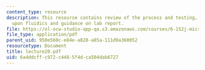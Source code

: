 ```yaml
---
content_type: resource
description: This resourse contains review of the process and testing, discussion
  upon fluidics and guidance on lab report.
file: https://ol-ocw-studio-app-qa.s3.amazonaws.com/courses/6-152j-micro-nano-processing-technology-fall-2005/6a4ddcffc972c4485f4dca504dab6727_lecture20.pdf
file_type: application/pdf
parent_uid: 950e560c-e84e-a828-a85a-111d9a360052
resourcetype: Document
title: lecture20.pdf
uid: 6a4ddcff-c972-c448-5f4d-ca504dab6727
---
```

